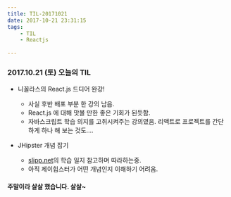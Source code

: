```yaml
---
title: TIL-20171021
date: 2017-10-21 23:31:15
tags:
    - TIL
    - Reactjs
    
---
```


### 2017.10.21 (토) 오늘의 TIL

* 니꼴라스의 React.js 드디어 완강! 
    * 사실 후반 배포 부분 한 강의 남음.
    * React.js 에 대해 맛볼 만한 좋은 기회가 된듯함. 
    * 자바스크립트 학습 의지를 고취시켜주는 강의였음. 리액트로 프로젝트를 간단하게 하나 해 보는 것도....

* JHipster 개념 잡기 
    * [slipp.net](http://slipp.net/wiki)의 학습 일지 참고하며 따라하는중.
    * 아직 제이힙스터가 어떤 개념인지 이해하기 어려움.

#### 주말이라 살살 했습니다. 살살~ 
